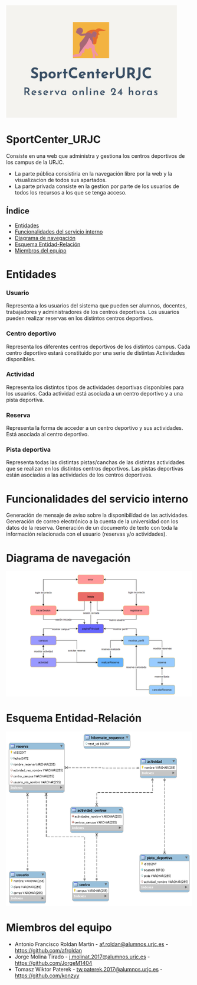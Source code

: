![Logo oficial](imagenes/logoSportCenterURJC.png)

# SportCenter_URJC
Consiste en una web que administra y gestiona los centros deportivos de los campus de la URJC. 
- La parte pública consistiria en la navegación libre por la web y la visualizacion de todos sus apartados.
- La parte privada consiste en la gestion por parte de los usuarios de todos los recursos a los que se tenga acceso. 

## Índice
- [Entidades](#entidades)
- [Funcionalidades del servicio interno](#funcionalidades-del-servicio-interno)  
- [Diagrama de navegación](#diagrama-de-navegación)  
- [Esquema Entidad-Relación](#esquema_entidad_relación)
- [Miembros del equipo](#miembros-del-equipo)

# Entidades 
### Usuario
Representa a los usuarios del sistema que pueden ser alumnos, docentes, trabajadores y administradores de los centros deportivos.
Los usuarios pueden realizar reservas en los distintos centros deportivos.

### Centro deportivo
Representa los diferentes centros deportivos de los distintos campus.
Cada centro deportivo estará constituido por una serie de distintas Actividades disponibles.

### Actividad
Representa los distintos tipos de actividades deportivas disponibles para los usuarios.
Cada actividad está asociada a un centro deportivo y a una pista deportiva.

### Reserva
Representa la forma de acceder a un centro deportivo y sus actividades.
Está asociada al centro deportivo.

### Pista deportiva
Representa todas las distintas pistas/canchas de las distintas actividades que se realizan en los distintos centros deportivos.
Las pistas deportivas están asociadas a las actividades de los centros deportivos.

# Funcionalidades del servicio interno
Generación de mensaje de aviso sobre la disponibilidad de las actividades.
Generación de correo electrónico a la cuenta de la universidad con los datos de la reserva.
Generación de un documento de texto con toda la información relacionada con el usuario (reservas y/o actividades).

# Diagrama de navegación
![Diagrama de navegación](imagenes/diagramaNavegacion.png)

# Esquema Entidad-Relación
![EsquemaER](imagenes/EsquemaER.png)

# Miembros del equipo
- Antonio Francisco Roldan Martin - af.roldan@alumnos.urjc.es - https://github.com/afroldan
- Jorge Molina Tirado - j.molinat.2017@alumnos.urjc.es - https://github.com/JorgeM1404
- Tomasz Wiktor Paterek - tw.paterek.2017@alumnos.urjc.es - https://github.com/konzyy
